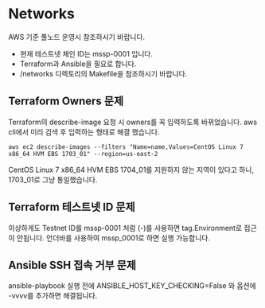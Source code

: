 # Networks

AWS 기준 풀노드 운영시 참조하시기 바랍니다.

- 현재 테스트넷 체인 ID는 mssp-0001 입니다.
- Terraform과 Ansible을 필요로 합니다.
- /networks 디렉토리의 Makefile을 참조하시기 바랍니다.

## Terraform Owners 문제

Terraform의 describe-image 요청 시 owners를 꼭 입력하도록 바뀌었습니다. aws cli에서 미리 검색 후 입력하는 형태로 해결 했습니다.

    aws ec2 describe-images --filters "Name=name,Values=CentOS Linux 7 x86_64 HVM EBS 1703_01" --region=us-east-2

CentOS Linux 7 x86_64 HVM EBS 1704_01를 지원하지 않는 지역이 있다고 하니, 1703_01로 그냥 통일했습니다.


## Terraform 테스트넷 ID 문제

이상하게도 Testnet ID를 mssp-0001 처럼 (-)를 사용하면 tag.Environment로 접근이 안됩니다.
언더바를 사용하여 mssp_0001로 하면 실행 가능합니다.

## Ansible SSH 접속 거부 문제

ansible-playbook 실행 전에 ANSIBLE_HOST_KEY_CHECKING=False 와 옵션에 -vvvv를 추가하면 해결됩니다.